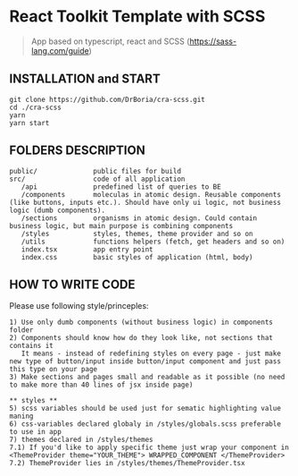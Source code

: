 # React Toolkit Template with SCSS

> App based on typescript, react and SCSS (https://sass-lang.com/guide)

## INSTALLATION and START

    git clone https://github.com/DrBoria/cra-scss.git
    cd ./cra-scss
    yarn
    yarn start

## FOLDERS DESCRIPTION

    public/              public files for build
    src/                 code of all application
       /api              predefined list of queries to BE
       /components       moleculas in atomic design. Reusable components (like buttons, inputs etc.). Should have only ui logic, not business logic (dumb components).
       /sections         organisms in atomic design. Could contain business logic, but main purpose is combining components
       /styles           styles, themes, theme provider and so on
       /utils            functions helpers (fetch, get headers and so on)
       index.tsx         app entry point
       index.css         basic styles of application (html, body)

## HOW TO WRITE CODE

Please use following style/princeples:

    1) Use only dumb components (without business logic) in components folder
    2) Components should know how do they look like, not sections that contains it
       It means - instead of redefining styles on every page - just make new type of button/input inside button/input component and just pass this type on your page
    3) Make sections and pages small and readable as it possible (no need to make more than 40 lines of jsx inside page)

    ** styles **
    5) scss variables should be used just for sematic highlighting value maning
    6) css-variables declared globaly in /styles/globals.scss preferable to use in app
    7) themes declared in /styles/themes
    7.1) If you'd like to apply specific theme just wrap your component in <ThemeProvider theme="YOUR_THEME"> WRAPPED_COMPONENT </ThemeProvider>
    7.2) ThemeProvider lies in /styles/themes/ThemeProvider.tsx
